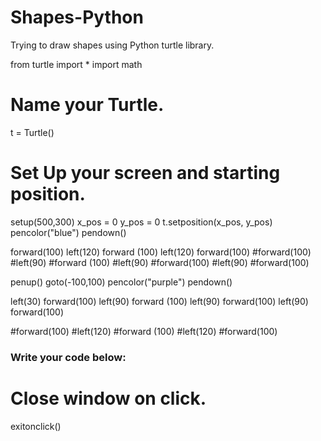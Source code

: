 # Shapes-Python
Trying to draw shapes using Python turtle library.

from turtle import *
import math

# Name your Turtle.
t = Turtle()

# Set Up your screen and starting position.
setup(500,300)
x_pos = 0
y_pos = 0
t.setposition(x_pos, y_pos)
pencolor("blue")
pendown()

forward(100)
left(120)
forward (100)
left(120)
forward(100)
#forward(100)
#left(90)
#forward (100)
#left(90)
#forward(100)
#left(90)
#forward(100)

penup()
goto(-100,100)
pencolor("purple")
pendown()

left(30)
forward(100)
left(90)
forward (100)
left(90)
forward(100)
left(90)
forward(100)

#forward(100)
#left(120)
#forward (100)
#left(120)
#forward(100)



### Write your code below:









# Close window on click.
exitonclick()
